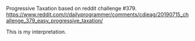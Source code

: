 Progressive Taxation based on reddit challenge #379.
https://www.reddit.com/r/dailyprogrammer/comments/cdieag/20190715_challenge_379_easy_progressive_taxation/

This is my interpretation.
